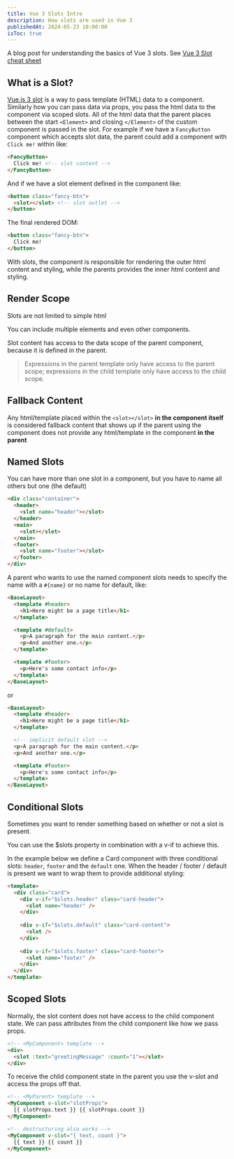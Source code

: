 ```yaml
---
title: Vue 3 Slots Intro
description: How slots are used in Vue 3
publishedAt: 2024-05-23 10:00:00
isToc: true
---
```


A blog post for understanding the basics of Vue 3 slots.  See [Vue 3 Slot cheat sheet](/sheets/vueslots)

## What is a Slot?

[Vue.js 3 slot](https://vuejs.org/guide/components/slots.html#scoped-slots) is a way to pass template (HTML) data to a component.  Similarly how you can pass data via props, you pass the html data to the component via scoped slots.  All of the html data that the parent places between the start `<Element>` and closing `</Element>` of the custom component is passed in the slot.  For example if we have a `FancyButton` component which accepts slot data, the parent could add a component with `Click me!` within like:

```html
<FancyButton>
  Click me! <!-- slot content -->
</FancyButton>
```

And if we have a slot element defined in the component like:

```html
<button class="fancy-btn">
  <slot></slot> <!-- slot outlet -->
</button>
```

The final rendered DOM:
```html
<button class="fancy-btn">
  Click me!
</button>
```

With slots, the component is responsible for rendering the outer html content and styling, while the parents provides the inner html content and styling.

## Render Scope​
Slots are not limited to simple html

You can include multiple elements and even other components.

Slot content has access to the data scope of the parent component, because it is defined in the parent.

> Expressions in the parent template only have access to the parent scope; expressions in the child template only have access to the child scope.

## Fallback Content
Any html/template placed within the `<slot></slot>` **in the component itself** is considered fallback content that shows up if the parent using the component does not provide any html/template in the component **in the parent**

## Named Slots
You can have more than one slot in a component, but you have to name all others but one (the default)

```html
<div class="container">
  <header>
    <slot name="header"></slot>
  </header>
  <main>
    <slot></slot>
  </main>
  <footer>
    <slot name="footer"></slot>
  </footer>
</div>
```

A parent who wants to use the named component slots needs to specify the name with a `#{name}` or no name for default, like:

```html
<BaseLayout>
  <template #header>
    <h1>Here might be a page title</h1>
  </template>

  <template #default>
    <p>A paragraph for the main content.</p>
    <p>And another one.</p>
  </template>

  <template #footer>
    <p>Here's some contact info</p>
  </template>
</BaseLayout>
```
or
```html
<BaseLayout>
  <template #header>
    <h1>Here might be a page title</h1>
  </template>

  <!-- implicit default slot -->
  <p>A paragraph for the main content.</p>
  <p>And another one.</p>

  <template #footer>
    <p>Here's some contact info</p>
  </template>
</BaseLayout>
```

## Conditional Slots

Sometimes you want to render something based on whether or not a slot is present.

You can use the $slots property in combination with a v-if to achieve this.

In the example below we define a Card component with three conditional slots: `header`, `footer` and the `default` one. When the header / footer / default is present we want to wrap them to provide additional styling:

```html
<template>
  <div class="card">
    <div v-if="$slots.header" class="card-header">
      <slot name="header" />
    </div>
    
    <div v-if="$slots.default" class="card-content">
      <slot />
    </div>
    
    <div v-if="$slots.footer" class="card-footer">
      <slot name="footer" />
    </div>
  </div>
</template>
```

## Scoped Slots

Normally, the slot content does not have access to the child component state.  We can pass attributes from the child component like how we pass props.

```html
<!-- <MyComponent> template -->
<div>
  <slot :text="greetingMessage" :count="1"></slot>
</div>
```

To receive the child component state in the parent you use the v-slot and access the props off that.

```html
<!-- <MyParent> template -->
<MyComponent v-slot="slotProps">
  {{ slotProps.text }} {{ slotProps.count }}
</MyComponent>

<!-- destructuring also works -->
<MyComponent v-slot="{ text, count }">
  {{ text }} {{ count }}
</MyComponent>
```